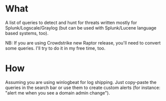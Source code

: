 # What

A list of queries to detect and hunt for threats written mostly for Splunk/Logscale/Graylog (but can be used with Splunk/Lucene language based systems, too).

NB: If you are using Crowdstrike new Raptor release, you'll need to convert some queries. I'll try to do it in my free time, too.

# How

Assuming you are using winlogbeat for log shipping. Just copy-paste the queries in the search bar or use them to create custom alerts (for instance: "alert me when you see a domain admin change").
